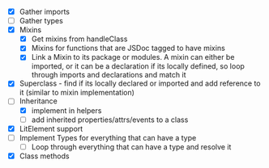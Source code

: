 - [x] Gather imports
- [ ] Gather types
- [x] Mixins
  - [x] Get mixins from handleClass
  - [x] Mixins for functions that are JSDoc tagged to have mixins
  - [x] Link a Mixin to its package or modules. A mixin can either be imported, or it can be a declaration if its locally defined, so loop through imports and declarations and match it
- [x] Superclass - find if its locally declared or imported and add reference to it (similar to mixin implementation)
- [ ] Inheritance
  - [x] implement in helpers
  - [ ] add inherited properties/attrs/events to a class
- [x] LitElement support
- [ ] Implement Types for everything that can have a type
  - [ ] Loop through everything that can have a type and resolve it
- [x] Class methods
